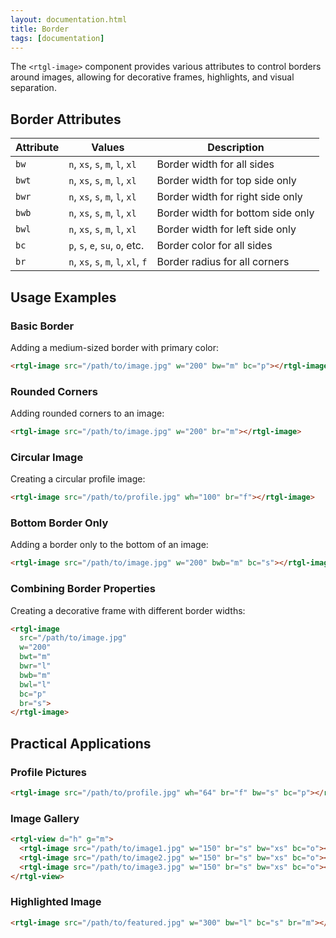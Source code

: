 ```yaml
---
layout: documentation.html
title: Border
tags: [documentation]
---
```


The `<rtgl-image>` component provides various attributes to control borders around images, allowing for decorative frames, highlights, and visual separation.

## Border Attributes

| Attribute | Values | Description |
|-----------|--------|-------------|
| `bw` | `n`, `xs`, `s`, `m`, `l`, `xl` | Border width for all sides |
| `bwt` | `n`, `xs`, `s`, `m`, `l`, `xl` | Border width for top side only |
| `bwr` | `n`, `xs`, `s`, `m`, `l`, `xl` | Border width for right side only |
| `bwb` | `n`, `xs`, `s`, `m`, `l`, `xl` | Border width for bottom side only |
| `bwl` | `n`, `xs`, `s`, `m`, `l`, `xl` | Border width for left side only |
| `bc` | `p`, `s`, `e`, `su`, `o`, etc. | Border color for all sides |
| `br` | `n`, `xs`, `s`, `m`, `l`, `xl`, `f` | Border radius for all corners |

## Usage Examples

### Basic Border

Adding a medium-sized border with primary color:

```html
<rtgl-image src="/path/to/image.jpg" w="200" bw="m" bc="p"></rtgl-image>
```

### Rounded Corners

Adding rounded corners to an image:

```html
<rtgl-image src="/path/to/image.jpg" w="200" br="m"></rtgl-image>
```

### Circular Image

Creating a circular profile image:

```html
<rtgl-image src="/path/to/profile.jpg" wh="100" br="f"></rtgl-image>
```

### Bottom Border Only

Adding a border only to the bottom of an image:

```html
<rtgl-image src="/path/to/image.jpg" w="200" bwb="m" bc="s"></rtgl-image>
```

### Combining Border Properties

Creating a decorative frame with different border widths:

```html
<rtgl-image 
  src="/path/to/image.jpg" 
  w="200" 
  bwt="m" 
  bwr="l" 
  bwb="m" 
  bwl="l" 
  bc="p"
  br="s">
</rtgl-image>
```

## Practical Applications

### Profile Pictures

```html
<rtgl-image src="/path/to/profile.jpg" wh="64" br="f" bw="s" bc="p"></rtgl-image>
```

### Image Gallery

```html
<rtgl-view d="h" g="m">
  <rtgl-image src="/path/to/image1.jpg" w="150" br="s" bw="xs" bc="o"></rtgl-image>
  <rtgl-image src="/path/to/image2.jpg" w="150" br="s" bw="xs" bc="o"></rtgl-image>
  <rtgl-image src="/path/to/image3.jpg" w="150" br="s" bw="xs" bc="o"></rtgl-image>
</rtgl-view>
```

### Highlighted Image

```html
<rtgl-image src="/path/to/featured.jpg" w="300" bw="l" bc="s" br="m"></rtgl-image>
``` 